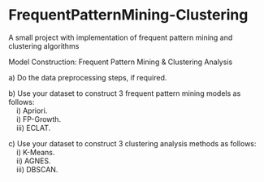 # FrequentPatternMining-Clustering
A small project with implementation of frequent pattern mining and clustering algorithms

Model Construction: Frequent Pattern Mining & Clustering Analysis

a) Do the data preprocessing steps, if required.

b) Use your dataset to construct 3 frequent pattern mining models as follows:\
&nbsp;&nbsp;&nbsp;&nbsp;i) Apriori.\
&nbsp;&nbsp;&nbsp;&nbsp;i) FP-Growth.\
&nbsp;&nbsp;&nbsp;&nbsp;iii) ECLAT.

c) Use your dataset to construct 3 clustering analysis methods as follows:\
&nbsp;&nbsp;&nbsp;&nbsp;i) K-Means.\
&nbsp;&nbsp;&nbsp;&nbsp;ii) AGNES.\
&nbsp;&nbsp;&nbsp;&nbsp;iii) DBSCAN.
